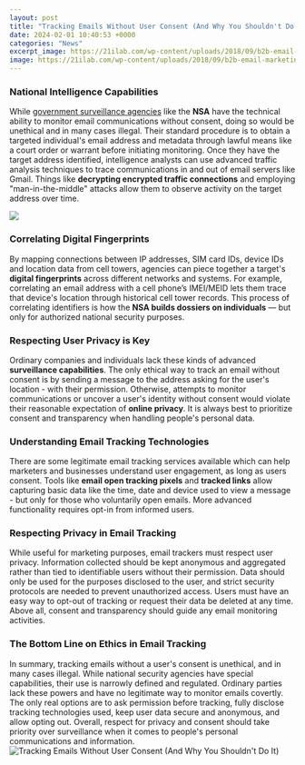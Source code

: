 ```yaml
---
layout: post
title: "Tracking Emails Without User Consent (And Why You Shouldn't Do It)"
date: 2024-02-01 10:40:53 +0000
categories: "News"
excerpt_image: https://21ilab.com/wp-content/uploads/2018/09/b2b-email-marketing-gdpr.jpg
image: https://21ilab.com/wp-content/uploads/2018/09/b2b-email-marketing-gdpr.jpg
---
```


### National Intelligence Capabilities  
While  [government surveillance agencies](https://fistore.mysenprints.com/collection/aldaco) like the **NSA** have the technical ability to monitor email communications without consent, doing so would be unethical and in many cases illegal. Their standard procedure is to obtain a targeted individual's email address and metadata through lawful means like a court order or warrant before initiating monitoring. 
Once they have the target address identified, intelligence analysts can use advanced traffic analysis techniques to trace communications in and out of email servers like Gmail. Things like **decrypting encrypted traffic connections** and employing "man-in-the-middle" attacks allow them to observe activity on the target address over time.

![](https://www.thetechherald.com/wp-content/uploads/2021/02/Spy-Pixels-email-1024x576.jpg)
### Correlating Digital Fingerprints
By mapping connections between IP addresses, SIM card IDs, device IDs and location data from cell towers, agencies can piece together a target's **digital fingerprints** across different networks and systems. For example, correlating an email address with a cell phone’s IMEI/MEID lets them trace that device's location through historical cell tower records. This process of correlating identifiers is how the **NSA builds dossiers on individuals** — but only for authorized national security purposes.
### Respecting User Privacy is Key
Ordinary companies and individuals lack these kinds of advanced **surveillance capabilities**. The only ethical way to track an email without consent is by sending a message to the address asking for the user's location - with their permission. Otherwise, attempts to monitor communications or uncover a user's identity without consent would violate their reasonable expectation of **online privacy**. It is always best to prioritize consent and transparency when handling people's personal data.
### Understanding Email Tracking Technologies 
There are some legitimate email tracking services available which can help marketers and businesses understand user engagement, as long as users consent. Tools like **email open tracking pixels** and **tracked links** allow capturing basic data like the time, date and device used to view a message - but only for those who voluntarily open emails. More advanced functionality requires opt-in from informed users.
### Respecting Privacy in Email Tracking 
While useful for marketing purposes, email trackers must respect user privacy. Information collected should be kept anonymous and aggregated rather than tied to identifiable users without their permission. Data should only be used for the purposes disclosed to the user, and strict security protocols are needed to prevent unauthorized access. Users must have an easy way to opt-out of tracking or request their data be deleted at any time. Above all, consent and transparency should guide any email monitoring activities.
### The Bottom Line on Ethics in Email Tracking
In summary, tracking emails without a user's consent is unethical, and in many cases illegal. While national security agencies have special capabilities, their use is narrowly defined and regulated. Ordinary parties lack these powers and have no legitimate way to monitor emails covertly. The only real options are to ask permission before tracking, fully disclose tracking technologies used, keep user data secure and anonymous, and allow opting out. Overall, respect for privacy and consent should take priority over surveillance when it comes to people's personal communications and information.
![Tracking Emails Without User Consent (And Why You Shouldn't Do It)](https://21ilab.com/wp-content/uploads/2018/09/b2b-email-marketing-gdpr.jpg)